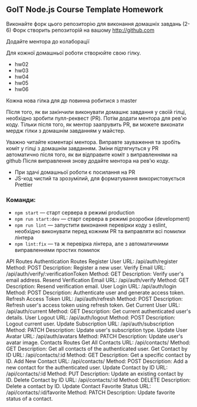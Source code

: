 ## GoIT Node.js Course Template Homework

Виконайте форк цього репозиторію для виконання домашніх завдань (2-6)
Форк створить репозиторій на вашому http://github.com

Додайте ментора до колаборації

Для кожної домашньої роботи створюйте свою гілку.

- hw02
- hw03
- hw04
- hw05
- hw06

Кожна нова гілка для др повинна робитися з master

Після того, як ви закінчили виконувати домашнє завдання у своїй гілці, необхідно зробити пулл-реквест (PR). Потім додати ментора для рев'ю коду. Тільки після того, як ментор заапрувить PR, ви можете виконати мердж гілки з домашнім завданням у майстер.

Уважно читайте коментарі ментора. Виправте зауваження та зробіть коміт у гілці з домашнім завданням. Зміни підтягнуться у PR автоматично після того, як ви відправите коміт з виправленнями на github
Після виправлення знову додайте ментора на рев'ю коду.

- При здачі домашньої роботи є посилання на PR
- JS-код чистий та зрозумілий, для форматування використовується Prettier

### Команди:

- `npm start` &mdash; старт сервера в режимі production
- `npm run start:dev` &mdash; старт сервера в режимі розробки (development)
- `npm run lint` &mdash; запустити виконання перевірки коду з eslint, необхідно виконувати перед кожним PR та виправляти всі помилки лінтера
- `npm lint:fix` &mdash; та ж перевірка лінтера, але з автоматичними виправленнями простих помилок

API Routes
Authentication Routes
Register User
URL: /api/auth/register
Method: POST
Description: Register a new user.
Verify Email
URL: /api/auth/verify/:verificationToken
Method: GET
Description: Verify user's email address.
Resend Verification Email
URL: /api/auth/verify
Method: GET
Description: Resend verification email.
User Login
URL: /api/auth/login
Method: POST
Description: Authenticate user and generate access token.
Refresh Access Token
URL: /api/auth/refresh
Method: POST
Description: Refresh user's access token using refresh token.
Get Current User
URL: /api/auth/current
Method: GET
Description: Get current authenticated user's details.
User Logout
URL: /api/auth/logout
Method: POST
Description: Logout current user.
Update Subscription
URL: /api/auth/subscription
Method: PATCH
Description: Update user's subscription type.
Update User Avatar
URL: /api/auth/avatars
Method: PATCH
Description: Update user's avatar image.
Contacts Routes
Get All Contacts
URL: /api/contacts/
Method: GET
Description: Get all contacts of the authenticated user.
Get Contact by ID
URL: /api/contacts/:id
Method: GET
Description: Get a specific contact by ID.
Add New Contact
URL: /api/contacts/
Method: POST
Description: Add a new contact for the authenticated user.
Update Contact by ID
URL: /api/contacts/:id
Method: PUT
Description: Update an existing contact by ID.
Delete Contact by ID
URL: /api/contacts/:id
Method: DELETE
Description: Delete a contact by ID.
Update Contact Favorite Status
URL: /api/contacts/:id/favorite
Method: PATCH
Description: Update favorite status of a contact.
